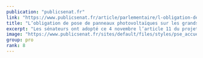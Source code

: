 ```yaml
---
publication: "publicsenat.fr"
link: "https://www.publicsenat.fr/article/parlementaire/l-obligation-de-pose-de-panneaux-photovoltaiques-sur-les-grands-parkings"
title: "L’obligation de pose de panneaux photovoltaïques sur les grands parkings extérieurs adoptée au Sénat"
excerpt: "Les sénateurs ont adopté ce 4 novembre l’article 11 du projet de loi sur l’accélération des énergies renouvelables, qui impose un équipement en ombrières photovoltaïques pour les parkings extérieurs d"
image: "https://www.publicsenat.fr/sites/default/files/styles/pse_accueil_entete/public/thumbnails/image/sipa_00591366_000004.jpg?itok=4AtbO22x"
group: pro
rank: 8
---
```

